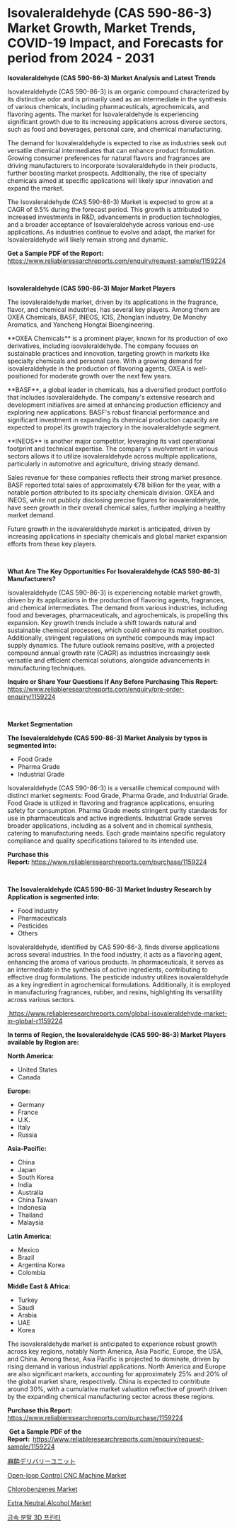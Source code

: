 <p><h1>Isovaleraldehyde (CAS 590-86-3) Market Growth, Market Trends, COVID-19 Impact, and Forecasts for period from 2024 - 2031</h1></p><p><strong>Isovaleraldehyde (CAS 590-86-3) Market Analysis and Latest Trends</strong></p>
<p><p>Isovaleraldehyde (CAS 590-86-3) is an organic compound characterized by its distinctive odor and is primarily used as an intermediate in the synthesis of various chemicals, including pharmaceuticals, agrochemicals, and flavoring agents. The market for Isovaleraldehyde is experiencing significant growth due to its increasing applications across diverse sectors, such as food and beverages, personal care, and chemical manufacturing.</p><p>The demand for Isovaleraldehyde is expected to rise as industries seek out versatile chemical intermediates that can enhance product formulation. Growing consumer preferences for natural flavors and fragrances are driving manufacturers to incorporate Isovaleraldehyde in their products, further boosting market prospects. Additionally, the rise of specialty chemicals aimed at specific applications will likely spur innovation and expand the market.</p><p>The Isovaleraldehyde (CAS 590-86-3) Market is expected to grow at a CAGR of 9.5% during the forecast period. This growth is attributed to increased investments in R&D, advancements in production technologies, and a broader acceptance of Isovaleraldehyde across various end-use applications. As industries continue to evolve and adapt, the market for Isovaleraldehyde will likely remain strong and dynamic.</p></p>
<p><strong>Get a Sample PDF of the Report:&nbsp;</strong> <a href="https://www.reliableresearchreports.com/enquiry/request-sample/1159224">https://www.reliableresearchreports.com/enquiry/request-sample/1159224</a></p>
<p>&nbsp;</p>
<p><strong>Isovaleraldehyde (CAS 590-86-3) Major Market Players</strong></p>
<p><p>The isovaleraldehyde market, driven by its applications in the fragrance, flavor, and chemical industries, has several key players. Among them are OXEA Chemicals, BASF, INEOS, ICIS, Zhonglan Industry, De Monchy Aromatics, and Yancheng Hongtai Bioengineering. </p><p>**OXEA Chemicals** is a prominent player, known for its production of oxo derivatives, including isovaleraldehyde. The company focuses on sustainable practices and innovation, targeting growth in markets like specialty chemicals and personal care. With a growing demand for isovaleraldehyde in the production of flavoring agents, OXEA is well-positioned for moderate growth over the next few years.</p><p>**BASF**, a global leader in chemicals, has a diversified product portfolio that includes isovaleraldehyde. The company's extensive research and development initiatives are aimed at enhancing production efficiency and exploring new applications. BASF's robust financial performance and significant investment in expanding its chemical production capacity are expected to propel its growth trajectory in the isovaleraldehyde segment.</p><p>**INEOS** is another major competitor, leveraging its vast operational footprint and technical expertise. The company's involvement in various sectors allows it to utilize isovaleraldehyde across multiple applications, particularly in automotive and agriculture, driving steady demand.</p><p>Sales revenue for these companies reflects their strong market presence. BASF reported total sales of approximately €78 billion for the year, with a notable portion attributed to its specialty chemicals division. OXEA and INEOS, while not publicly disclosing precise figures for isovaleraldehyde, have seen growth in their overall chemical sales, further implying a healthy market demand.</p><p>Future growth in the isovaleraldehyde market is anticipated, driven by increasing applications in specialty chemicals and global market expansion efforts from these key players.</p></p>
<p>&nbsp;</p>
<p><strong>What Are The Key Opportunities For Isovaleraldehyde (CAS 590-86-3) Manufacturers?</strong></p>
<p><p>Isovaleraldehyde (CAS 590-86-3) is experiencing notable market growth, driven by its applications in the production of flavoring agents, fragrances, and chemical intermediates. The demand from various industries, including food and beverages, pharmaceuticals, and agrochemicals, is propelling this expansion. Key growth trends include a shift towards natural and sustainable chemical processes, which could enhance its market position. Additionally, stringent regulations on synthetic compounds may impact supply dynamics. The future outlook remains positive, with a projected compound annual growth rate (CAGR) as industries increasingly seek versatile and efficient chemical solutions, alongside advancements in manufacturing techniques.</p></p>
<p><strong>Inquire or Share Your Questions If Any Before Purchasing This Report:</strong> <a href="https://www.reliableresearchreports.com/enquiry/pre-order-enquiry/1159224">https://www.reliableresearchreports.com/enquiry/pre-order-enquiry/1159224</a></p>
<p>&nbsp;</p>
<p><strong>Market Segmentation</strong></p>
<p><strong>The Isovaleraldehyde (CAS 590-86-3) Market Analysis by types is segmented into:</strong></p>
<p><ul><li>Food Grade</li><li>Pharma Grade</li><li>Industrial Grade</li></ul></p>
<p><p>Isovaleraldehyde (CAS 590-86-3) is a versatile chemical compound with distinct market segments: Food Grade, Pharma Grade, and Industrial Grade. Food Grade is utilized in flavoring and fragrance applications, ensuring safety for consumption. Pharma Grade meets stringent purity standards for use in pharmaceuticals and active ingredients. Industrial Grade serves broader applications, including as a solvent and in chemical synthesis, catering to manufacturing needs. Each grade maintains specific regulatory compliance and quality specifications tailored to its intended use.</p></p>
<p><strong>Purchase this Report:&nbsp;</strong><a href="https://www.reliableresearchreports.com/purchase/1159224">https://www.reliableresearchreports.com/purchase/1159224</a></p>
<p>&nbsp;</p>
<p><strong>The Isovaleraldehyde (CAS 590-86-3) Market Industry Research by Application is segmented into:</strong></p>
<p><ul><li>Food Industry</li><li>Pharmaceuticals</li><li>Pesticides</li><li>Others</li></ul></p>
<p><p>Isovaleraldehyde, identified by CAS 590-86-3, finds diverse applications across several industries. In the food industry, it acts as a flavoring agent, enhancing the aroma of various products. In pharmaceuticals, it serves as an intermediate in the synthesis of active ingredients, contributing to effective drug formulations. The pesticide industry utilizes isovaleraldehyde as a key ingredient in agrochemical formulations. Additionally, it is employed in manufacturing fragrances, rubber, and resins, highlighting its versatility across various sectors.</p></p>
<p><a href="https://www.reliableresearchreports.com/global-isovaleraldehyde-market-in-global-r1159224">&nbsp;https://www.reliableresearchreports.com/global-isovaleraldehyde-market-in-global-r1159224</a></p>
<p><strong>In terms of Region, the Isovaleraldehyde (CAS 590-86-3) Market Players available by Region are:</strong></p>
<p>
    <p> <strong> North America: </strong>
        <ul>
            <li>United States</li>
            <li>Canada</li>
        </ul>
        </p> 
    <p> <strong> Europe: </strong>
        <ul>
            <li>Germany</li>
            <li>France</li>
            <li>U.K.</li>
            <li>Italy</li>
            <li>Russia</li>
        </ul>
        </p> 
    <p> <strong> Asia-Pacific: </strong>
        <ul>
            <li>China</li>
            <li>Japan</li>
            <li>South Korea</li>
            <li>India</li>
            <li>Australia</li>
            <li>China Taiwan</li>
            <li>Indonesia</li>
            <li>Thailand</li>
            <li>Malaysia</li>
        </ul>
        </p> 
    <p> <strong> Latin America: </strong>
        <ul>
            <li>Mexico</li>
            <li>Brazil</li>
            <li>Argentina Korea</li>
            <li>Colombia</li>
        </ul>
        </p> 
    <p> <strong> Middle East & Africa: </strong>
        <ul>
            <li>Turkey</li>
            <li>Saudi</li>
            <li>Arabia</li>
            <li>UAE</li>
            <li>Korea</li>
        </ul>
    </p>
    </p>
<p><p>The isovaleraldehyde market is anticipated to experience robust growth across key regions, notably North America, Asia Pacific, Europe, the USA, and China. Among these, Asia Pacific is projected to dominate, driven by rising demand in various industrial applications. North America and Europe are also significant markets, accounting for approximately 25% and 20% of the global market share, respectively. China is expected to contribute around 30%, with a cumulative market valuation reflective of growth driven by the expanding chemical manufacturing sector across these regions.</p></p>
<p><strong>Purchase this Report: </strong><a href="https://www.reliableresearchreports.com/purchase/1159224">https://www.reliableresearchreports.com/purchase/1159224</a></p>
<p>&nbsp;<strong>Get a Sample PDF of the Report:&nbsp;&nbsp;</strong><a href="https://www.reliableresearchreports.com/enquiry/request-sample/1159224">https://www.reliableresearchreports.com/enquiry/request-sample/1159224</a></p>
<p><strong></strong></p>
<p><p><a href="https://medium.com/@nemesis2824/anesthesia-delivery-units-market-%E3%81%AE%E3%82%B0%E3%83%AD%E3%83%BC%E3%83%90%E3%83%AB%E5%B8%82%E5%A0%B4%E6%A6%82%E8%A6%81%E3%81%AF-%E4%B8%96%E7%95%8C%E3%81%8A%E3%82%88%E3%81%B3%E4%B8%BB%E8%A6%81%E5%B8%82%E5%A0%B4%E3%81%AB%E3%81%8A%E3%81%91%E3%82%8B%E6%A5%AD%E7%95%8C%E3%81%AB%E5%BD%B1%E9%9F%BF%E3%82%92%E4%B8%8E%E3%81%88%E3%82%8B%E4%B8%BB%E8%A6%81%E3%81%AA%E3%83%88%E3%83%AC%E3%83%B3%E3%83%89%E3%81%AB%E3%81%A4%E3%81%84%E3%81%A6-%E7%8B%AC%E8%87%AA%E3%81%AE%E8%A6%96%E7%82%B9%E3%82%92%E6%8F%90%E4%BE%9B%E3%81%97%E3%81%BE%E3%81%99-79fd5ff61ead">麻酔デリバリーユニット</a></p><p><a href="https://github.com/mharielmesa/Market-Research-Report-List-5/blob/main/open-loop-control-cnc-machine-market.md">Open-loop Control CNC Machine Market</a></p><p><a href="https://www.linkedin.com/pulse/driving-market-forces-chlorobenzenes-trends-future-forecasts-swi6f?trackingId=%2FsxKWSddTKWk8p8pD9NrEg%3D%3D">Chlorobenzenes Market</a></p><p><a href="https://issuu.com/reportprime-2/docs/extra-neutral-alcohol-market-size-2_552baf2b5f2924">Extra Neutral Alcohol Market</a></p><p><a href="https://medium.com/@ransomjohns73/%EC%84%B8%EA%B3%84-metal-powder-3d-printer-market-%EC%9D%80-2024%EC%97%90%EC%84%9C-2031%EB%A1%9C-%EC%97%B0%ED%8F%89%EA%B7%A0-%EC%A6%9D%EA%B0%80%EC%9C%A8%EC%9D%84-%EB%B3%B4%EC%9D%BC-%EA%B2%83%EC%9C%BC%EB%A1%9C-%EC%98%88%EC%83%81%EB%90%A9%EB%8B%88%EB%8B%A4-a070786fb9b4">금속 분말 3D 프린터</a></p></p>